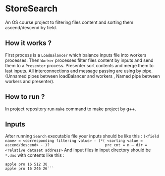 # StoreSearch
An OS course project to filtering files content and sorting them ascend/descend by field.

## How it works ?
First process is a `LoadBalancer` which balance inputs file into workers processes. Then `Worker` processes filter files content by inputs and send them to a `Presenter` process. Presenter sort contents and merge them to last inputs. All interconnections and message passing are using by pipe. (Unnamed pipes between loadBalancer and workers , Named pipe between workers and presenter).

## How to run ?
In project repository run `make` command to make project by g++.

## Inputs 
After running `Search` executable file your inputs should be like this : 
``` (<field name> = <corresponding filtering value> - )*( <sorting value = ascend/descend> - )? ￼￼￼￼￼￼￼￼￼￼￼￼￼￼￼￼￼￼￼￼￼￼￼￼prc_cnt = n – dir = <relative dataset address> ```
And input files in input directory should be `*.dms` with contents like this : 

```brand model ram hdd price 
apple pro 16 512 30
apple pro 16 246 26```
